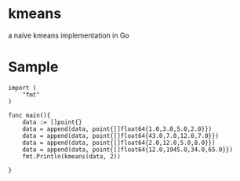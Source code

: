 # kmeans
a naive kmeans implementation in Go

Sample
==========================
```
import (
	"fmt"
)

func main(){
	data := []point{}
	data = append(data, point{[]float64{1.0,3.0,5.0,2.0}})
	data = append(data, point{[]float64{43.0,7.0,12.0,7.0}})
	data = append(data, point{[]float64{2.0,12.0,5.0,8.0}})
	data = append(data, point{[]float64{12.0,1945.0,34.0,65.0}})
	fmt.Println(kmeans(data, 2))
	
}
```

